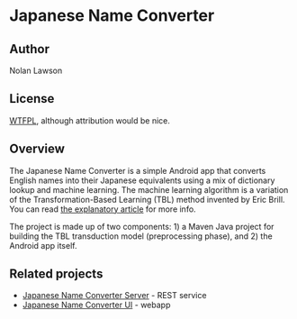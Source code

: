 Japanese Name Converter
=========

Author
-------
Nolan Lawson

License
-------
[WTFPL][1], although attribution would be nice.

Overview
-------
The Japanese Name Converter is a simple Android app that converts English names into their Japanese equivalents using a mix of dictionary lookup and machine learning. The machine learning algorithm is a variation of the Transformation-Based Learning (TBL) method invented by Eric Brill.  You can read [the explanatory article][2] for more info.

The project is made up of two components: 1) a Maven Java project for building the TBL transduction model (preprocessing phase), and 2) the Android app itself.

Related projects
-------------

* [Japanese Name Converter Server][3] - REST service
* [Japanese Name Converter UI][4] - webapp

[1]: http://sam.zoy.org/wtfpl/
[2]: http://nolanlawson.com/2011/03/30/jnameconverter/
[3]: http://github.com/nolanlawson/jnameconverter-server/
[4]: http://github.com/nolanlawson/japanese-name-converter-ui/
